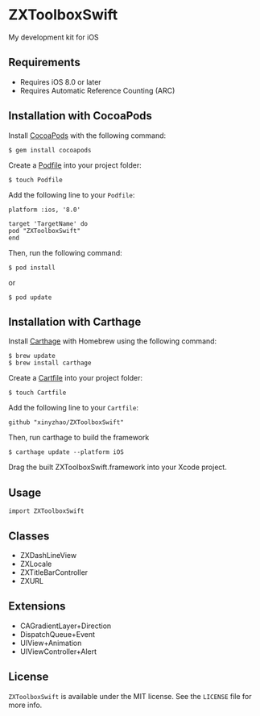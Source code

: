 # ZXToolboxSwift
My development kit for iOS

## Requirements

* Requires iOS 8.0 or later
* Requires Automatic Reference Counting (ARC)

## Installation with CocoaPods

Install [CocoaPods](http://cocoapods.org/) with the following command:

```
$ gem install cocoapods
```

Create a [Podfile](http://guides.cocoapods.org/using/the-podfile.html) into your project folder:

```
$ touch Podfile
```

Add the following line to your `Podfile`:

```
platform :ios, '8.0'

target 'TargetName' do
pod "ZXToolboxSwift"
end
```

Then, run the following command:

```
$ pod install
```

or

```
$ pod update
```

## Installation with Carthage

Install [Carthage](https://github.com/Carthage/Carthage) with Homebrew using the following command:

```
$ brew update
$ brew install carthage
```

Create a [Cartfile](https://github.com/Carthage/Carthage/blob/master/Documentation/Artifacts.md#cartfile) into your project folder:

```
$ touch Cartfile
```

Add the following line to your `Cartfile`:

```
github "xinyzhao/ZXToolboxSwift"
```

Then, run carthage to build the framework

```
$ carthage update --platform iOS
```

Drag the built ZXToolboxSwift.framework into your Xcode project.

## Usage

```
import ZXToolboxSwift
```

## Classes

* ZXDashLineView
* ZXLocale
* ZXTitleBarController
* ZXURL

## Extensions

* CAGradientLayer+Direction
* DispatchQueue+Event
* UIView+Animation
* UIViewController+Alert

## License

`ZXToolboxSwift` is available under the MIT license. See the `LICENSE` file for more info.
